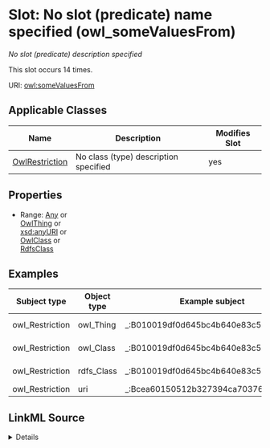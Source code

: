 

# Slot: No slot (predicate) name specified (owl_someValuesFrom)


_No slot (predicate) description specified_






This slot occurs 14 times.


URI: [owl:someValuesFrom](http://www.w3.org/2002/07/owl#someValuesFrom)



<!-- no inheritance hierarchy -->





## Applicable Classes

| Name | Description | Modifies Slot |
| --- | --- | --- |
| [OwlRestriction](../classes/OwlRestriction.md) | No class (type) description specified |  yes  |







## Properties

* Range: [Any](../classes/Any.md)&nbsp;or&nbsp;<br />[OwlThing](../classes/OwlThing.md)&nbsp;or&nbsp;<br />[xsd:anyURI](http://www.w3.org/2001/XMLSchema#anyURI)&nbsp;or&nbsp;<br />[OwlClass](../classes/OwlClass.md)&nbsp;or&nbsp;<br />[RdfsClass](../classes/RdfsClass.md)






## Examples

| Subject type | Object type | Example subject | Example object | Occurrences |
| --- | --- | --- | --- | --- |
| owl_Restriction | owl_Thing | _:B010019df0d645bc4b640e83c5a648a6d | http://w3id.org/fio/v1/epa-frs#ReportingSystem | 13 |
| owl_Restriction | owl_Class | _:B010019df0d645bc4b640e83c5a648a6d | http://w3id.org/fio/v1/epa-frs#ReportingSystem | 13 |
| owl_Restriction | rdfs_Class | _:B010019df0d645bc4b640e83c5a648a6d | http://w3id.org/fio/v1/epa-frs#ReportingSystem | 13 |
| owl_Restriction | uri | _:Bcea60150512b327394ca7037688906b9 | _:B1b00703a3b4a6351310cd78550f4f30c | 1 |




## LinkML Source

<details>

```yaml
name: owl_someValuesFrom
annotations:
  count:
    tag: count
    value: 14
description: No slot (predicate) description specified
title: No slot (predicate) name specified
examples:
- object:
    example_object: http://w3id.org/fio/v1/epa-frs#ReportingSystem
    example_object_type: owl_Thing
    example_predicate: owl:someValuesFrom
    example_subject: _:B010019df0d645bc4b640e83c5a648a6d
    example_subject_type: owl_Restriction
- object:
    example_object: http://w3id.org/fio/v1/epa-frs#ReportingSystem
    example_object_type: owl_Class
    example_predicate: owl:someValuesFrom
    example_subject: _:B010019df0d645bc4b640e83c5a648a6d
    example_subject_type: owl_Restriction
- object:
    example_object: http://w3id.org/fio/v1/epa-frs#ReportingSystem
    example_object_type: rdfs_Class
    example_predicate: owl:someValuesFrom
    example_subject: _:B010019df0d645bc4b640e83c5a648a6d
    example_subject_type: owl_Restriction
- object:
    example_object: _:B1b00703a3b4a6351310cd78550f4f30c
    example_object_type: uri
    example_predicate: owl:someValuesFrom
    example_subject: _:Bcea60150512b327394ca7037688906b9
    example_subject_type: owl_Restriction
from_schema: fio-kg
rank: 1000
slot_uri: owl:someValuesFrom
alias: owl_someValuesFrom
domain_of:
- owl_Restriction
union_of:
- '{''domain'': ''owl_Restriction''}'
- '{''domain'': ''owl_Class''}'
- '{''domain'': ''rdfs_Class''}'
range: Any
any_of:
- range: owl_Thing
- range: uri
- range: owl_Class
- range: rdfs_Class

```
</details>